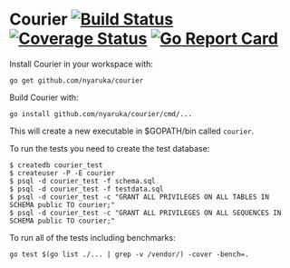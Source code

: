# Courier [![Build Status](https://travis-ci.org/nyaruka/courier.svg?branch=master)](https://travis-ci.org/nyaruka/courier) [![Coverage Status](https://coveralls.io/repos/github/nyaruka/courier/badge.svg?branch=master)](https://coveralls.io/github/nyaruka/courier?branch=master) [![Go Report Card](https://goreportcard.com/badge/github.com/nyaruka/courier)](https://goreportcard.com/report/github.com/nyaruka/courier)

Install Courier in your workspace with:

```
go get github.com/nyaruka/courier
```

Build Courier with:

```
go install github.com/nyaruka/courier/cmd/...
```

This will create a new executable in $GOPATH/bin called `courier`. 

To run the tests you need to create the test database:

```
$ createdb courier_test
$ createuser -P -E courier
$ psql -d courier_test -f schema.sql
$ psql -d courier_test -f testdata.sql
$ psql -d courier_test -c "GRANT ALL PRIVILEGES ON ALL TABLES IN SCHEMA public TO courier;"
$ psql -d courier_test -c "GRANT ALL PRIVILEGES ON ALL SEQUENCES IN SCHEMA public TO courier;"
```

To run all of the tests including benchmarks:

```
go test $(go list ./... | grep -v /vendor/) -cover -bench=.
```
